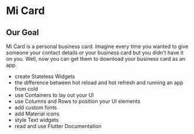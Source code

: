 
# Mi Card

## Our Goal



Mi Card is a personal business card. Imagine every time you wanted to give someone your contact details or your business card but you didn't have it on you. Well, now you can get them to download your business card as an app.


* create Stateless Widgets
* the difference between hot reload and hot refresh and running an app from cold
*  use Containers to lay out your UI
* use Columns and Rows to position your UI elements
*  add custom fonts
*  add Material icons
*  style Text widgets
* read and use Flutter Documentation




